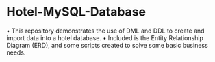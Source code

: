 # Hotel-MySQL-Database
• This repository demonstrates the use of DML and DDL to create and import data into a hotel database.
• Included is the Entity Relationship Diagram (ERD), and some scripts created to solve some basic business needs.
